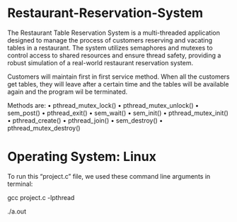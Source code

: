 # Restaurant-Reservation-System
The Restaurant Table Reservation System is a multi-threaded application designed to manage the process of customers reserving and vacating tables in a restaurant. The system utilizes semaphores and mutexes to control access to shared resources and ensure thread safety, providing a robust simulation of a real-world restaurant reservation system. 

Customers will maintain first in first service method. When all the customers get tables, they will leave after a certain time and the tables will be available again and the program wil be terminated.

Methods are:
• pthread_mutex_lock()
• pthread_mutex_unlock()
• sem_post()
• pthread_exit()
• sem_wait()
• sem_init()
• pthread_mutex_init()
• pthread_create()
• pthread_join()
• sem_destroy()
• pthread_mutex_destroy()

# Operating System: Linux
To run this “project.c” file, we used these command line arguments in terminal:

gcc project.c -lpthread

./a.out

